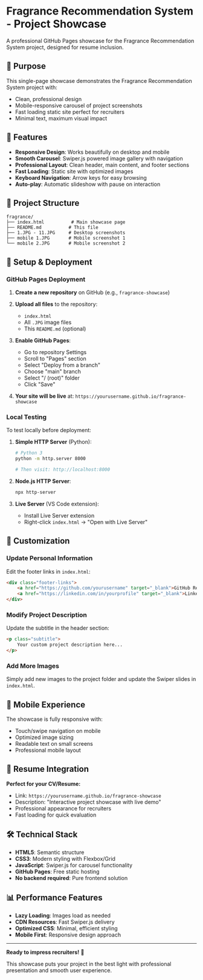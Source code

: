 # Fragrance Recommendation System - Project Showcase

A professional GitHub Pages showcase for the Fragrance Recommendation System project, designed for resume inclusion.

## 🎯 Purpose

This single-page showcase demonstrates the Fragrance Recommendation System project with:
- Clean, professional design
- Mobile-responsive carousel of project screenshots
- Fast loading static site perfect for recruiters
- Minimal text, maximum visual impact

## 🚀 Features

- **Responsive Design**: Works beautifully on desktop and mobile
- **Smooth Carousel**: Swiper.js powered image gallery with navigation
- **Professional Layout**: Clean header, main content, and footer sections
- **Fast Loading**: Static site with optimized images
- **Keyboard Navigation**: Arrow keys for easy browsing
- **Auto-play**: Automatic slideshow with pause on interaction

## 📁 Project Structure

```
fragrance/
├── index.html          # Main showcase page
├── README.md          # This file
├── 1.JPG - 11.JPG     # Desktop screenshots
├── mobile 1.JPG       # Mobile screenshot 1
└── mobile 2.JPG       # Mobile screenshot 2
```

## 🔧 Setup & Deployment

### GitHub Pages Deployment

1. **Create a new repository** on GitHub (e.g., `fragrance-showcase`)

2. **Upload all files** to the repository:
   - `index.html`
   - All `.JPG` image files
   - This `README.md` (optional)

3. **Enable GitHub Pages**:
   - Go to repository Settings
   - Scroll to "Pages" section
   - Select "Deploy from a branch"
   - Choose "main" branch
   - Select "/ (root)" folder
   - Click "Save"

4. **Your site will be live** at: `https://yourusername.github.io/fragrance-showcase`

### Local Testing

To test locally before deployment:

1. **Simple HTTP Server** (Python):
   ```bash
   # Python 3
   python -m http.server 8000
   
   # Then visit: http://localhost:8000
   ```

2. **Node.js HTTP Server**:
   ```bash
   npx http-server
   ```

3. **Live Server** (VS Code extension):
   - Install Live Server extension
   - Right-click `index.html` → "Open with Live Server"

## 🎨 Customization

### Update Personal Information

Edit the footer links in `index.html`:

```html
<div class="footer-links">
    <a href="https://github.com/yourusername" target="_blank">GitHub Repository</a>
    <a href="https://linkedin.com/in/yourprofile" target="_blank">LinkedIn Profile</a>
</div>
```

### Modify Project Description

Update the subtitle in the header section:

```html
<p class="subtitle">
    Your custom project description here...
</p>
```

### Add More Images

Simply add new images to the project folder and update the Swiper slides in `index.html`.

## 📱 Mobile Experience

The showcase is fully responsive with:
- Touch/swipe navigation on mobile
- Optimized image sizing
- Readable text on small screens
- Professional mobile layout

## 🌟 Resume Integration

**Perfect for your CV/Resume:**
- Link: `https://yourusername.github.io/fragrance-showcase`
- Description: "Interactive project showcase with live demo"
- Professional appearance for recruiters
- Fast loading for quick evaluation

## 🛠️ Technical Stack

- **HTML5**: Semantic structure
- **CSS3**: Modern styling with Flexbox/Grid
- **JavaScript**: Swiper.js for carousel functionality
- **GitHub Pages**: Free static hosting
- **No backend required**: Pure frontend solution

## 📊 Performance Features

- **Lazy Loading**: Images load as needed
- **CDN Resources**: Fast Swiper.js delivery
- **Optimized CSS**: Minimal, efficient styling
- **Mobile First**: Responsive design approach

---

**Ready to impress recruiters!** 🚀

This showcase puts your project in the best light with professional presentation and smooth user experience.
